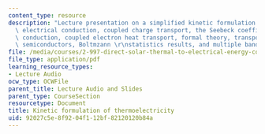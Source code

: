 ```yaml
---
content_type: resource
description: "Lecture presentation on a simplified kinetic formulation of thermoelectricity,\
  \ electrical conduction, coupled charge transport, the Seebeck coefficient, heat\
  \ conduction, coupled electron heat transport, formal theory, transport coefficients,\
  \ semiconductors, Boltmzann \r\nstatistics results, and multiple bands."
file: /media/courses/2-997-direct-solar-thermal-to-electrical-energy-conversion-technologies-fall-2009/92027c5e8f9204f112bf82120120b84a_MIT2_997F09_lec04.pdf
file_type: application/pdf
learning_resource_types:
- Lecture Audio
ocw_type: OCWFile
parent_title: Lecture Audio and Slides
parent_type: CourseSection
resourcetype: Document
title: Kinetic formulation of thermoelectricity
uid: 92027c5e-8f92-04f1-12bf-82120120b84a
---
```

